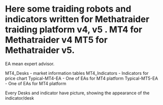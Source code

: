 # Here some traiding robots and indicators written for Methatraider traiding platform v4, v5 . MT4 for Methatraider v4 MT5 for Methatraider v5. 
EA mean expert advisor.

MT4_Desks - market information tables
MT4_Indicators - Indicators for price chart
Typical-MT4-EA - One of EAs for MT4 platform
Typical-MT5-EA - One of EAs for MT4 platform

Every Desks and indicator have picture, showing the appearance of the indicator/desk
